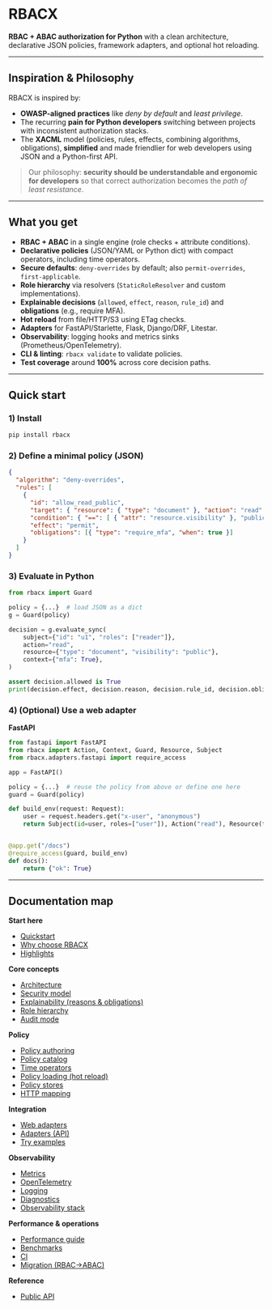 # RBACX

**RBAC + ABAC authorization for Python** with a clean architecture, declarative JSON policies, framework adapters, and optional hot reloading.

---

## Inspiration & Philosophy

RBACX is inspired by:
- **OWASP-aligned practices** like *deny by default* and *least privilege*.
- The recurring **pain for Python developers** switching between projects with inconsistent authorization stacks.
- The **XACML** model (policies, rules, effects, combining algorithms, obligations), **simplified** and made friendlier for web developers using JSON and a Python-first API.

> Our philosophy: **security should be understandable and ergonomic for developers** so that correct authorization becomes the *path of least resistance*.

---

## What you get

- **RBAC + ABAC** in a single engine (role checks + attribute conditions).
- **Declarative policies** (JSON/YAML or Python dict) with compact operators, including time operators.
- **Secure defaults**: `deny-overrides` by default; also `permit-overrides`, `first-applicable`.
- **Role hierarchy** via resolvers (`StaticRoleResolver` and custom implementations).
- **Explainable decisions** (`allowed`, `effect`, `reason`, `rule_id`) and **obligations** (e.g., require MFA).
- **Hot reload** from file/HTTP/S3 using ETag checks.
- **Adapters** for FastAPI/Starlette, Flask, Django/DRF, Litestar.
- **Observability**: logging hooks and metrics sinks (Prometheus/OpenTelemetry).
- **CLI & linting**: `rbacx validate` to validate policies.
- **Test coverage** around **100%** across core decision paths.

---

## Quick start

### 1) Install
```bash
pip install rbacx
```

### 2) Define a minimal policy (JSON)
```json
{
  "algorithm": "deny-overrides",
  "rules": [
    {
      "id": "allow_read_public",
      "target": { "resource": { "type": "document" }, "action": "read" },
      "condition": { "==": [ { "attr": "resource.visibility" }, "public" ] },
      "effect": "permit",
      "obligations": [{ "type": "require_mfa", "when": true }]
    }
  ]
}
```

### 3) Evaluate in Python
```python
from rbacx import Guard

policy = {...}  # load JSON as a dict
g = Guard(policy)

decision = g.evaluate_sync(
    subject={"id": "u1", "roles": ["reader"]},
    action="read",
    resource={"type": "document", "visibility": "public"},
    context={"mfa": True},
)

assert decision.allowed is True
print(decision.effect, decision.reason, decision.rule_id, decision.obligations)
```

### 4) (Optional) Use a web adapter

**FastAPI**
```python
from fastapi import FastAPI
from rbacx import Action, Context, Guard, Resource, Subject
from rbacx.adapters.fastapi import require_access

app = FastAPI()

policy = {...}  # reuse the policy from above or define one here
guard = Guard(policy)

def build_env(request: Request):
    user = request.headers.get("x-user", "anonymous")
    return Subject(id=user, roles=["user"]), Action("read"), Resource(type="doc"), Context()


@app.get("/docs")
@require_access(guard, build_env)
def docs():
    return {"ok": True}
```

---

## Documentation map

**Start here**
- [Quickstart](quickstart.md)
- [Why choose RBACX](why_choose.md)
- [Highlights](highlights.md)

**Core concepts**
- [Architecture](architecture.md)
- [Security model](security.md)
- [Explainability (reasons & obligations)](reasons.md)
- [Role hierarchy](roles.md)
- [Audit mode](audit_mode.md)

**Policy**
- [Policy authoring](policy_authoring.md)
- [Policy catalog](policy_catalog.md)
- [Time operators](time_operators.md)
- [Policy loading (hot reload)](policy_loading.md)
- [Policy stores](policy_stores.md)
- [HTTP mapping](http_mapping.md)

**Integration**
- [Web adapters](web_adapters.md)
- [Adapters (API)](adapters.md)
- [Try examples](try_examples.md)

**Observability**
- [Metrics](metrics.md)
- [OpenTelemetry](otel_metrics.md)
- [Logging](logging.md)
- [Diagnostics](diagnostics.md)
- [Observability stack](observability_stack.md)

**Performance & operations**
- [Performance guide](performance.md)
- [Benchmarks](benchmarks.md)
- [CI](ci.md)
- [Migration (RBAC→ABAC)](migration_rbac_to_abac.md)

**Reference**
- [Public API](api.md)
